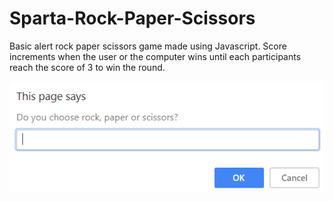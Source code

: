 # Sparta-Rock-Paper-Scissors

Basic alert rock paper scissors game made using Javascript. Score increments when the user or the computer wins until each participants reach the score of 3 to win the round.

![alt text](/Images/Github.PNG)
